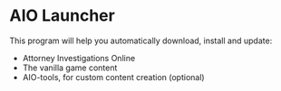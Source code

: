 # AIO Launcher
This program will help you automatically download, install and update:
* Attorney Investigations Online
* The vanilla game content
* AIO-tools, for custom content creation (optional)

